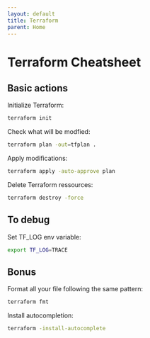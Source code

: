 ```yaml
---
layout: default
title: Terraform
parent: Home
---
```


# Terraform Cheatsheet

## Basic actions

Initialize Terraform:

```bash
terraform init
```

Check what will be modfied:

```bash
terraform plan -out=tfplan .
```

Apply modifications:

```bash
terraform apply -auto-approve plan
```

Delete Terraform ressources:

```bash
terraform destroy -force
```

## To debug

Set TF_LOG env variable:

```bash
export TF_LOG=TRACE
```

## Bonus

Format all your file following the same pattern:

```bash
terraform fmt
```

Install autocompletion:

```bash
terraform -install-autocomplete
```
